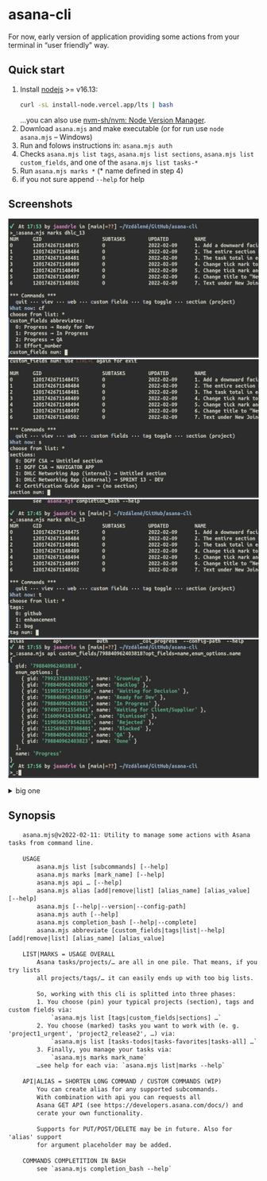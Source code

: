 # asana-cli
For now, early version of application providing some actions from your terminal in “user friendly” way.

## Quick start
1. Install [nodejs](https://nodejs.org/en/download/) >= v16.13:
    ```bash
    curl -sL install-node.vercel.app/lts | bash
    ```
    …you can also use [nvm-sh/nvm: Node Version Manager](https://github.com/nvm-sh/nvm).
2. Download `asana.mjs` and make executable (or for run use `node asana.mjs` – Windows)
3. Run and folows instructions in: `asana.mjs auth`
4. Checks `asana.mjs list tags`, `asana.mjs list sections`, `asana.mjs list custom_fields`, and one of the `asana.mjs list tasks-*`
5. Run `asana.mjs marks *` (\* name defined in step 4)
6. if you not sure append `--help` for help

## Screenshots
![marks_cf.png](./screenshots/marks_cf.png)
![marks_section.png](./screenshots/marks_section.png)
![marks_tags.png](./screenshots/marks_tags.png)
![api_example.png](./screenshots/api_example.png)
<details><summary>big one</summary>

![list_favourites.png](./screenshots/list_favourites.png)
</details>

## Synopsis
```terminal
    asana.mjs@v2022-02-11: Utility to manage some actions with Asana tasks from command line.
    
    USAGE
        asana.mjs list [subcommands] [--help]
        asana.mjs marks [mark_name] [--help]
        asana.mjs api … [--help]
        asana.mjs alias [add|remove|list] [alias_name] [alias_value] [--help]
        asana.mjs [--help|--version|--config-path]
        asana.mjs auth [--help]
        asana.mjs completion_bash [--help|--complete]
        asana.mjs abbreviate [custom_fields|tags|list|--help] [add|remove|list] [alias_name] [alias_value]
    
    LIST|MARKS = USAGE OVERALL
        Asana tasks/projects/… are all in one pile. That means, if you try lists
        all projects/tags/… it can easily ends up with too big lists.

        So, working with this cli is splitted into three phases:
        1. You choose (pin) your typical projects (section), tags and custom fields via:
            `asana.mjs list [tags|custom_fields|sections] …`
        2. You choose (marked) tasks you want to work with (e. g. 'project1_urgent', 'project2_release2', …) via:
            `asana.mjs list [tasks-todos|tasks-favorites|tasks-all] …`
        3. Finally, you manage your tasks via:
            `asana.mjs marks mark_name`
        …see help for each via: `asana.mjs list|marks --help`
    
    API|ALIAS = SHORTEN LONG COMMAND / CUSTOM COMMANDS (WIP)
        You can create alias for any supported subcommands.
        With combination with api you can requests all
        Asana GET API (see https://developers.asana.com/docs/) and
        cerate your own functionality.

        Supports for PUT/POST/DELETE may be in future. Also for 'alias' support
        for argument placeholder may be added.
    
    COMMANDS COMPLETITION IN BASH
        see `asana.mjs completion_bash --help`
```
